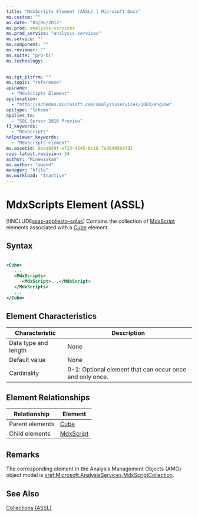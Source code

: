 ```yaml
---
title: "MdxScripts Element (ASSL) | Microsoft Docs"
ms.custom: ""
ms.date: "03/06/2017"
ms.prod: analysis-services
ms.prod_service: "analysis-services"
ms.service: ""
ms.component: ""
ms.reviewer: ""
ms.suite: "pro-bi"
ms.technology: 
  

ms.tgt_pltfrm: ""
ms.topic: "reference"
apiname: 
  - "MdxScripts Element"
apilocation: 
  - "http://schemas.microsoft.com/analysisservices/2003/engine"
apitype: "Schema"
applies_to: 
  - "SQL Server 2016 Preview"
f1_keywords: 
  - "MdxScripts"
helpviewer_keywords: 
  - "MdxScripts element"
ms.assetid: 0aaa849f-e723-4245-8c16-7ed049590fd2
caps.latest.revision: 34
author: "Minewiskan"
ms.author: "owend"
manager: "kfile"
ms.workload: "Inactive"
---
```

# MdxScripts Element (ASSL)
[!INCLUDE[ssas-appliesto-sqlas](../../../includes/ssas-appliesto-sqlas.md)]
  Contains the collection of [MdxScript](../../../analysis-services/scripting/objects/mdxscript-element-assl.md) elements associated with a [Cube](../../../analysis-services/scripting/objects/cube-element-assl.md) element.  
  
## Syntax  
  
```xml  
  
<Cube>  
   ...  
   <MdxScripts>  
      <MdxScript>...</MdxScript>  
   </MdxScripts>  
   ...  
</Cube>  
```  
  
## Element Characteristics  
  
|Characteristic|Description|  
|--------------------|-----------------|  
|Data type and length|None|  
|Default value|None|  
|Cardinality|0-1: Optional element that can occur once and only once.|  
  
## Element Relationships  
  
|Relationship|Element|  
|------------------|-------------|  
|Parent elements|[Cube](../../../analysis-services/scripting/objects/cube-element-assl.md)|  
|Child elements|[MdxScript](../../../analysis-services/scripting/objects/mdxscript-element-assl.md)|  
  
## Remarks  
 The corresponding element in the Analysis Management Objects (AMO) object model is <xref:Microsoft.AnalysisServices.MdxScriptCollection>.  
  
## See Also  
 [Collections &#40;ASSL&#41;](../../../analysis-services/scripting/collections/collections-assl.md)  
  
  
